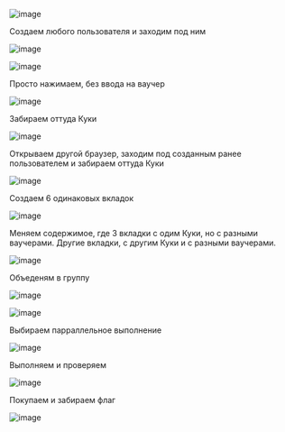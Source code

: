![image](https://github.com/stensil4rt/CodeBy/assets/62753044/d0351f53-79cc-46a5-b9cc-32f4344816da)

Создаем любого пользователя и заходим под ним

![image](https://github.com/stensil4rt/CodeBy/assets/62753044/7e06598b-f3c8-441f-9a5a-d39e413310b5)

![image](https://github.com/stensil4rt/CodeBy/assets/62753044/ca6e2427-6331-436f-a5a4-c0726b823385)

Просто нажимаем, без ввода на ваучер

![image](https://github.com/stensil4rt/CodeBy/assets/62753044/8bc0f247-c595-44a5-8c24-3edf91f07088)

Забираем оттуда Куки

![image](https://github.com/stensil4rt/CodeBy/assets/62753044/42df523b-1fed-4738-a21b-a4e9874ad1f8)

Открываем другой браузер, заходим под созданным ранее пользователем и забираем оттуда Куки

![image](https://github.com/stensil4rt/CodeBy/assets/62753044/cdf7cd01-28bd-427b-9639-40ac252076d5)

Создаем 6 одинаковых вкладок

![image](https://github.com/stensil4rt/CodeBy/assets/62753044/25637a89-b857-41d0-b1c8-a62a8363a791)

Меняем содержимое, где 3 вкладки с одим Куки, но с разными ваучерами. Другие вкладки, с другим Куки и с разными ваучерами.

![image](https://github.com/stensil4rt/CodeBy/assets/62753044/07d8881a-e37d-4c0d-b265-958d535c6baa)

Объеденям в группу

![image](https://github.com/stensil4rt/CodeBy/assets/62753044/7342ac4c-9368-4009-882a-f51f7e4a6ee1)

![image](https://github.com/stensil4rt/CodeBy/assets/62753044/2ccca74a-8582-4bdd-8019-84a4406ad12a)

Выбираем парраллельное выполнение

![image](https://github.com/stensil4rt/CodeBy/assets/62753044/30f869f1-55ef-40da-b7a0-bae6d32d2a1d)

Выполняем и проверяем

![image](https://github.com/stensil4rt/CodeBy/assets/62753044/8aa66fad-17c1-4ad4-ab98-7fd539a6aa98)

Покупаем и забираем флаг

![image](https://github.com/stensil4rt/CodeBy/assets/62753044/47ac5ecf-9911-4274-9e58-2e8932c090c3)





















